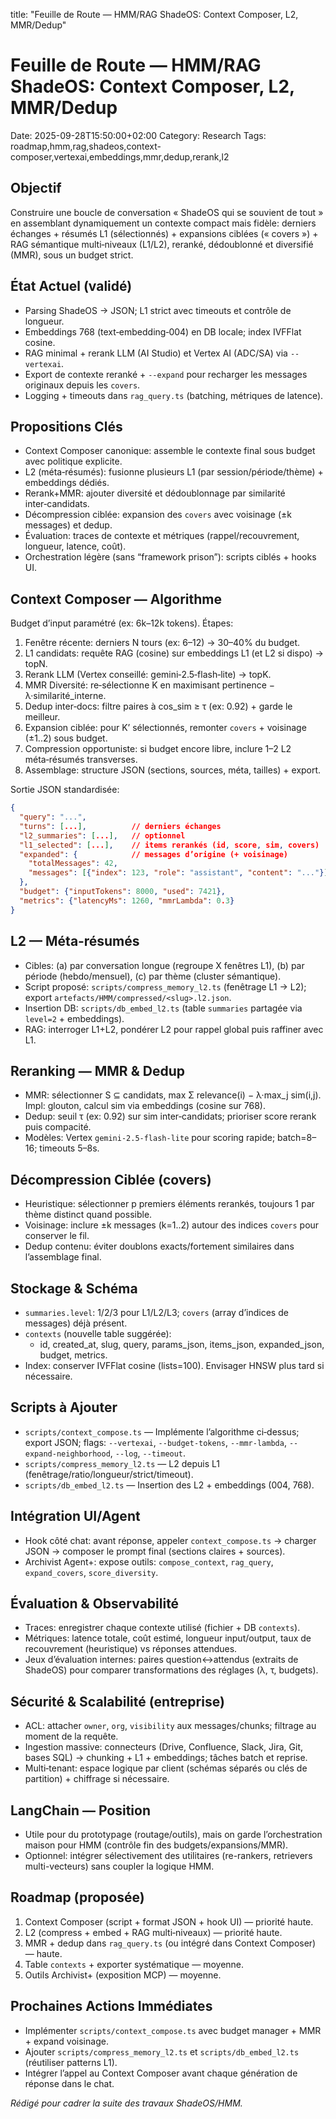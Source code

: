 title: "Feuille de Route — HMM/RAG ShadeOS: Context Composer, L2, MMR/Dedup"

# Feuille de Route — HMM/RAG ShadeOS: Context Composer, L2, MMR/Dedup

Date: 2025-09-28T15:50:00+02:00
Category: Research
Tags: roadmap,hmm,rag,shadeos,context-composer,vertexai,embeddings,mmr,dedup,rerank,l2

## Objectif
Construire une boucle de conversation « ShadeOS qui se souvient de tout » en assemblant dynamiquement un contexte compact mais fidèle: derniers échanges + résumés L1 (sélectionnés) + expansions ciblées (« covers ») + RAG sémantique multi‑niveaux (L1/L2), reranké, dédoublonné et diversifié (MMR), sous un budget strict.

## État Actuel (validé)
- Parsing ShadeOS → JSON; L1 strict avec timeouts et contrôle de longueur.
- Embeddings 768 (text‑embedding‑004) en DB locale; index IVFFlat cosine.
- RAG minimal + rerank LLM (AI Studio) et Vertex AI (ADC/SA) via `--vertexai`.
- Export de contexte reranké + `--expand` pour recharger les messages originaux depuis les `covers`.
- Logging + timeouts dans `rag_query.ts` (batching, métriques de latence).

## Propositions Clés
- Context Composer canonique: assemble le contexte final sous budget avec politique explicite.
- L2 (méta‑résumés): fusionne plusieurs L1 (par session/période/thème) + embeddings dédiés.
- Rerank+MMR: ajouter diversité et dédoublonnage par similarité inter‑candidats.
- Décompression ciblée: expansion des `covers` avec voisinage (±k messages) et dedup.
- Évaluation: traces de contexte et métriques (rappel/recouvrement, longueur, latence, coût).
- Orchestration légère (sans “framework prison”): scripts ciblés + hooks UI.

## Context Composer — Algorithme
Budget d’input paramétré (ex: 6k–12k tokens). Étapes:
1) Fenêtre récente: derniers N tours (ex: 6–12) → 30–40% du budget.
2) L1 candidats: requête RAG (cosine) sur embeddings L1 (et L2 si dispo) → topN.
3) Rerank LLM (Vertex conseillé: gemini‑2.5‑flash‑lite) → topK.
4) MMR Diversité: re‑sélectionne K en maximisant pertinence − λ·similarité_interne.
5) Dedup inter‑docs: filtre paires à cos_sim ≥ τ (ex: 0.92) + garde le meilleur.
6) Expansion ciblée: pour K’ sélectionnés, remonter `covers` + voisinage (±1..2) sous budget.
7) Compression opportuniste: si budget encore libre, inclure 1–2 L2 méta‑résumés transverses.
8) Assemblage: structure JSON (sections, sources, méta, tailles) + export.

Sortie JSON standardisée:
```json
{
  "query": "...",
  "turns": [...],          // derniers échanges
  "l2_summaries": [...],   // optionnel
  "l1_selected": [...],    // items rerankés (id, score, sim, covers)
  "expanded": {            // messages d’origine (+ voisinage)
    "totalMessages": 42,
    "messages": [{"index": 123, "role": "assistant", "content": "..."}]
  },
  "budget": {"inputTokens": 8000, "used": 7421},
  "metrics": {"latencyMs": 1260, "mmrLambda": 0.3}
}
```

## L2 — Méta‑résumés
- Cibles: (a) par conversation longue (regroupe X fenêtres L1), (b) par période (hebdo/mensuel), (c) par thème (cluster sémantique).
- Script proposé: `scripts/compress_memory_l2.ts` (fenêtrage L1 → L2); export `artefacts/HMM/compressed/<slug>.l2.json`.
- Insertion DB: `scripts/db_embed_l2.ts` (table `summaries` partagée via `level=2` + embeddings).
- RAG: interroger L1+L2, pondérer L2 pour rappel global puis raffiner avec L1.

## Reranking — MMR & Dedup
- MMR: sélectionner S ⊆ candidats, max Σ relevance(i) − λ·max_j sim(i,j). Impl: glouton, calcul sim via embeddings (cosine sur 768).
- Dedup: seuil τ (ex: 0.92) sur sim inter‑candidats; prioriser score rerank puis compacité.
- Modèles: Vertex `gemini-2.5-flash-lite` pour scoring rapide; batch=8–16; timeouts 5–8s.

## Décompression Ciblée (covers)
- Heuristique: sélectionner p premiers éléments rerankés, toujours 1 par thème distinct quand possible.
- Voisinage: inclure ±k messages (k=1..2) autour des indices `covers` pour conserver le fil.
- Dedup contenu: éviter doublons exacts/fortement similaires dans l’assemblage final.

## Stockage & Schéma
- `summaries.level`: 1/2/3 pour L1/L2/L3; `covers` (array d’indices de messages) déjà présent.
- `contexts` (nouvelle table suggérée):
  - id, created_at, slug, query, params_json, items_json, expanded_json, budget, metrics.
- Index: conserver IVFFlat cosine (lists=100). Envisager HNSW plus tard si nécessaire.

## Scripts à Ajouter
- `scripts/context_compose.ts` — Implémente l’algorithme ci‑dessus; export JSON; flags: `--vertexai`, `--budget-tokens`, `--mmr-lambda`, `--expand-neighborhood`, `--log`, `--timeout`.
- `scripts/compress_memory_l2.ts` — L2 depuis L1 (fenêtrage/ratio/longueur/strict/timeout).
- `scripts/db_embed_l2.ts` — Insertion des L2 + embeddings (004, 768).

## Intégration UI/Agent
- Hook côté chat: avant réponse, appeler `context_compose.ts` → charger JSON → composer le prompt final (sections claires + sources).
- Archivist Agent+: expose outils: `compose_context`, `rag_query`, `expand_covers`, `score_diversity`.

## Évaluation & Observabilité
- Traces: enregistrer chaque contexte utilisé (fichier + DB `contexts`).
- Métriques: latence totale, coût estimé, longueur input/output, taux de recouvrement (heuristique) vs réponses attendues.
- Jeux d’évaluation internes: paires question↔attendus (extraits de ShadeOS) pour comparer transformations des réglages (λ, τ, budgets).

## Sécurité & Scalabilité (entreprise)
- ACL: attacher `owner`, `org`, `visibility` aux messages/chunks; filtrage au moment de la requête.
- Ingestion massive: connecteurs (Drive, Confluence, Slack, Jira, Git, bases SQL) → chunking + L1 + embeddings; tâches batch et reprise.
- Multi‑tenant: espace logique par client (schémas séparés ou clés de partition) + chiffrage si nécessaire.

## LangChain — Position
- Utile pour du prototypage (routage/outils), mais on garde l’orchestration maison pour HMM (contrôle fin des budgets/expansions/MMR).
- Optionnel: intégrer sélectivement des utilitaires (re-rankers, retrievers multi-vecteurs) sans coupler la logique HMM.

## Roadmap (proposée)
1) Context Composer (script + format JSON + hook UI) — priorité haute.
2) L2 (compress + embed + RAG multi‑niveaux) — priorité haute.
3) MMR + dedup dans `rag_query.ts` (ou intégré dans Context Composer) — haute.
4) Table `contexts` + exporter systématique — moyenne.
5) Outils Archivist+ (exposition MCP) — moyenne.

## Prochaines Actions Immédiates
- Implémenter `scripts/context_compose.ts` avec budget manager + MMR + expand voisinage.
- Ajouter `scripts/compress_memory_l2.ts` et `scripts/db_embed_l2.ts` (réutiliser patterns L1).
- Intégrer l’appel au Context Composer avant chaque génération de réponse dans le chat.

*Rédigé pour cadrer la suite des travaux ShadeOS/HMM.*

